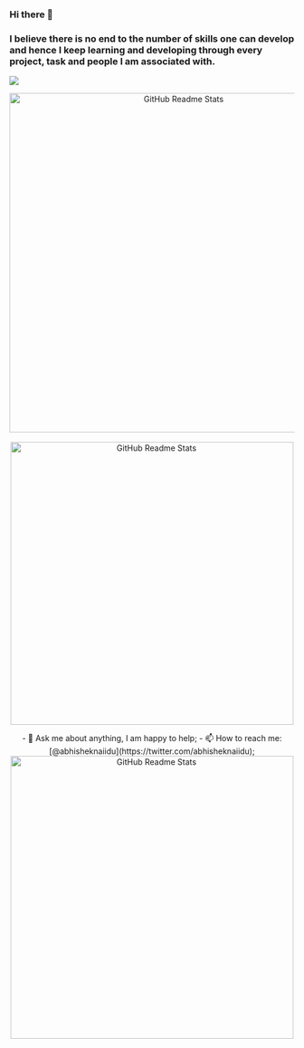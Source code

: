 ### Hi there 👋 


### I believe there is no end to the number of skills one can develop and hence I keep learning and developing through every project, task and people I am associated with.

![](https://visitor-badge.glitch.me/badge?page_id=vrdhoke.vrdhoke)

<p align="center">
 <img width="600px" src="https://github-readme-stats.vercel.app/api?username=vrdhoke&count_private=true&show_icons=true&theme=gruvbox" align="center" alt="GitHub Readme Stats" /><br><br>
 <img width="500px" src="https://raw.githubusercontent.com/abhisheknaiidu/abhisheknaiidu/master/code.gif" align="center" alt="GitHub Readme Stats" />

<p align="center">
- 💬 Ask me about anything, I am happy to help;
- 📫 How to reach me: [@abhisheknaiidu](https://twitter.com/abhisheknaiidu);
<a href="https://github.com/anuraghazra/github-readme-stats">
  <img width="500px" src="https://github-readme-stats.vercel.app/api/top-langs/?username=vrdhoke&layout=compact" align="center" alt="GitHub Readme Stats" />
</a>


</p>


</p>

